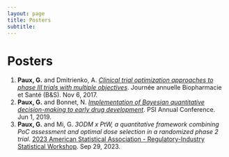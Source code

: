 ```yaml
---
layout: page
title: Posters
subtitle: 
---
```


# Posters

1. **Paux, G.** and Dmitrienko, A. [*Clinical trial optimization approaches to phase III trials with multiple objectives*](https://github.com/gpaux/gpaux.github.io/blob/master/docs/posters/2017_SFDS_PAUX.pdf). Journée annuelle Biopharmacie et Santé (B&S). Nov 6, 2017.
2. **Paux, G.** and Bonnet, N. [*Implementation of Bayesian quantitative decision-making to early drug development*](https://github.com/gpaux/gpaux.github.io/blob/master/docs/posters/2019_PSI_PAUX.pdf). PSI Annual Conference. Jun 1, 2019.
3. **Paux, G.** and Mi, G. *3ODM x PtW, a quantitative framework combining PoC assessment and optimal dose selection in a randomized phase 2 trial*. [2023 American Statistical Association - Regulatory-Industry Statistical Workshop](https://ww2.amstat.org/meetings/biop/2023/). Sep 29, 2023.